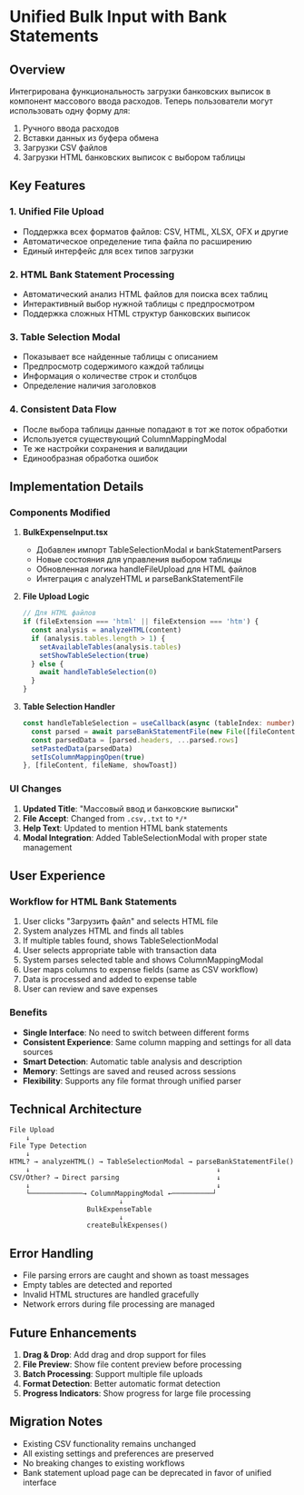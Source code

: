 # Unified Bulk Input with Bank Statements

## Overview

Интегрирована функциональность загрузки банковских выписок в компонент массового ввода расходов. Теперь пользователи могут использовать одну форму для:

1. Ручного ввода расходов
2. Вставки данных из буфера обмена
3. Загрузки CSV файлов
4. Загрузки HTML банковских выписок с выбором таблицы

## Key Features

### 1. Unified File Upload
- Поддержка всех форматов файлов: CSV, HTML, XLSX, OFX и другие
- Автоматическое определение типа файла по расширению
- Единый интерфейс для всех типов загрузки

### 2. HTML Bank Statement Processing
- Автоматический анализ HTML файлов для поиска всех таблиц
- Интерактивный выбор нужной таблицы с предпросмотром
- Поддержка сложных HTML структур банковских выписок

### 3. Table Selection Modal
- Показывает все найденные таблицы с описанием
- Предпросмотр содержимого каждой таблицы
- Информация о количестве строк и столбцов
- Определение наличия заголовков

### 4. Consistent Data Flow
- После выбора таблицы данные попадают в тот же поток обработки
- Используется существующий ColumnMappingModal
- Те же настройки сохранения и валидации
- Единообразная обработка ошибок

## Implementation Details

### Components Modified

1. **BulkExpenseInput.tsx**
   - Добавлен импорт TableSelectionModal и bankStatementParsers
   - Новые состояния для управления выбором таблицы
   - Обновленная логика handleFileUpload для HTML файлов
   - Интеграция с analyzeHTML и parseBankStatementFile

2. **File Upload Logic**
   ```typescript
   // Для HTML файлов
   if (fileExtension === 'html' || fileExtension === 'htm') {
     const analysis = analyzeHTML(content)
     if (analysis.tables.length > 1) {
       setAvailableTables(analysis.tables)
       setShowTableSelection(true)
     } else {
       await handleTableSelection(0)
     }
   }
   ```

3. **Table Selection Handler**
   ```typescript
   const handleTableSelection = useCallback(async (tableIndex: number) => {
     const parsed = await parseBankStatementFile(new File([fileContent], fileName), tableIndex)
     const parsedData = [parsed.headers, ...parsed.rows]
     setPastedData(parsedData)
     setIsColumnMappingOpen(true)
   }, [fileContent, fileName, showToast])
   ```

### UI Changes

1. **Updated Title**: "Массовый ввод и банковские выписки"
2. **File Accept**: Changed from `.csv,.txt` to `*/*`
3. **Help Text**: Updated to mention HTML bank statements
4. **Modal Integration**: Added TableSelectionModal with proper state management

## User Experience

### Workflow for HTML Bank Statements

1. User clicks "Загрузить файл" and selects HTML file
2. System analyzes HTML and finds all tables
3. If multiple tables found, shows TableSelectionModal
4. User selects appropriate table with transaction data
5. System parses selected table and shows ColumnMappingModal
6. User maps columns to expense fields (same as CSV workflow)
7. Data is processed and added to expense table
8. User can review and save expenses

### Benefits

- **Single Interface**: No need to switch between different forms
- **Consistent Experience**: Same column mapping and settings for all data sources
- **Smart Detection**: Automatic table analysis and description
- **Memory**: Settings are saved and reused across sessions
- **Flexibility**: Supports any file format through unified parser

## Technical Architecture

```
File Upload
    ↓
File Type Detection
    ↓
HTML? → analyzeHTML() → TableSelectionModal → parseBankStatementFile()
    ↓                                              ↓
CSV/Other? → Direct parsing                        ↓
    ↓                                              ↓
    └─────────────→ ColumnMappingModal ←──────────┘
                           ↓
                   BulkExpenseTable
                           ↓
                   createBulkExpenses()
```

## Error Handling

- File parsing errors are caught and shown as toast messages
- Empty tables are detected and reported
- Invalid HTML structures are handled gracefully
- Network errors during file processing are managed

## Future Enhancements

1. **Drag & Drop**: Add drag and drop support for files
2. **File Preview**: Show file content preview before processing
3. **Batch Processing**: Support multiple file uploads
4. **Format Detection**: Better automatic format detection
5. **Progress Indicators**: Show progress for large file processing

## Migration Notes

- Existing CSV functionality remains unchanged
- All existing settings and preferences are preserved
- No breaking changes to existing workflows
- Bank statement upload page can be deprecated in favor of unified interface